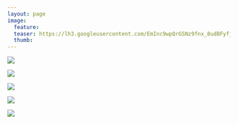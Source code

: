 ```yaml
---
layout: page
image:
  feature:
  teaser: https://lh3.googleusercontent.com/EmInc9wpQrGSNz9fnx_8udBFyfjQ-knoslcey432epI=w245-h163-no
  thumb:
---
```


![](https://lh3.googleusercontent.com/Zm8L1XEHgPwzGbMsAOQLvt3UaLoT9cd3vMB4YAZzKSI=w800)

![](https://lh3.googleusercontent.com/NeoLC1m_RDQwh-v8sYCruo3p0kM442jgMp5xmZbJSXg=w800)

![](https://lh3.googleusercontent.com/c6fbVnBSw-1MLsxxLObDZyIMRYr8EAXeiIA_sGTsxqE=w800)

![](https://lh3.googleusercontent.com/Dfvlveld8RwC371JSTq0oaLO_MFGIw4TspjC_7LN2aM=w800)

![](https://lh3.googleusercontent.com/lRUaUw9uI1k1gGcM10PofXqyEC4kXCzSxFqsLkMX7oY=w800)
